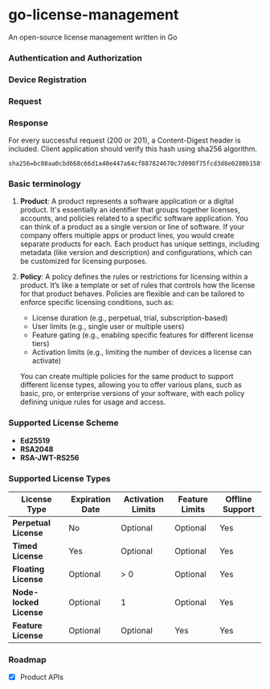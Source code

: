 # go-license-management
An open-source license management written in Go 

### Authentication and Authorization


### Device Registration

### Request


### Response
For every successful request (200 or 201), a Content-Digest header is included. Client application should verify this 
hash using sha256 algorithm.
```text
sha256=bc08aa0cbd668c66d1a40e447a64cf887824670c7d098f75fcd3d8e0280b158f
```




### Basic terminology
1. **Product**: A product represents a software application or a digital product. 
    It's essentially an identifier that groups together licenses, accounts, and policies related to a 
    specific software application. You can think of a product as a single version or line of software. 
    If your company offers multiple apps or product lines, you would create separate products for each.
    Each product has unique settings, including metadata (like version and description) and configurations,
    which can be customized for licensing purposes.

2. **Policy**: A policy defines the rules or restrictions for licensing within a product. It’s like a template or set of rules 
    that controls how the license for that product behaves. Policies are flexible and can be tailored to enforce specific 
    licensing conditions, such as: 
     * License duration (e.g., perpetual, trial, subscription-based)
     * User limits (e.g., single user or multiple users)
     * Feature gating (e.g., enabling specific features for different license tiers)
     * Activation limits (e.g., limiting the number of devices a license can activate)

    You can create multiple policies for the same product to support different license types, allowing you to offer various plans, 
    such as basic, pro, or enterprise versions of your software, with each policy defining unique rules for usage and access.

### Supported License Scheme
* **Ed25519**
* **RSA2048**
* **RSA-JWT-RS256**

### Supported License Types

| License Type            | Expiration Date | Activation Limits | Feature Limits | Offline Support |
|-------------------------|-----------------|-------------------|----------------|-----------------|
| **Perpetual License**   | No              | Optional          | Optional       | Yes             |
| **Timed License**       | Yes             | Optional          | Optional       | Yes             |
| **Floating License**    | Optional        | > 0               | Optional       | Yes             |
| **Node-locked License** | Optional        | 1                 | Optional       | Yes             |
| **Feature License**     | Optional        | Optional          | Yes            | Yes             |

### Roadmap
- [x] Product APIs 